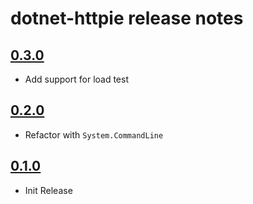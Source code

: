 # dotnet-httpie release notes

## [0.3.0](https://nuget.org/packages/dotnet-httpie/0.3.0)

- Add support for load test

## [0.2.0](https://nuget.org/packages/dotnet-httpie/0.2.0)

- Refactor with `System.CommandLine`

## [0.1.0](https://nuget.org/packages/dotnet-httpie/0.1.0)

- Init Release
